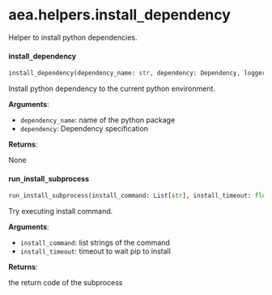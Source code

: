 <a name="aea.helpers.install_dependency"></a>
# aea.helpers.install`_`dependency

Helper to install python dependencies.

<a name="aea.helpers.install_dependency.install_dependency"></a>
#### install`_`dependency

```python
install_dependency(dependency_name: str, dependency: Dependency, logger: Logger) -> None
```

Install python dependency to the current python environment.

**Arguments**:

- `dependency_name`: name of the python package
- `dependency`: Dependency specification

**Returns**:

None

<a name="aea.helpers.install_dependency.run_install_subprocess"></a>
#### run`_`install`_`subprocess

```python
run_install_subprocess(install_command: List[str], install_timeout: float = 300) -> int
```

Try executing install command.

**Arguments**:

- `install_command`: list strings of the command
- `install_timeout`: timeout to wait pip to install

**Returns**:

the return code of the subprocess

